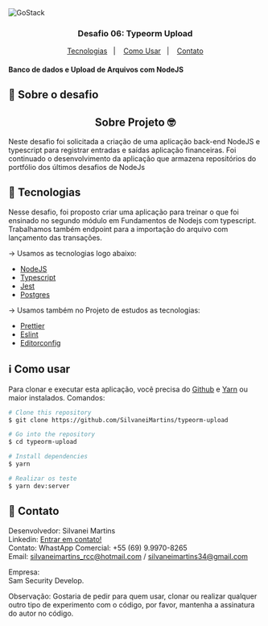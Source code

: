 <img alt="GoStack" src="https://storage.googleapis.com/golden-wind/bootcamp-gostack/header-desafios.png" />

<h3 align="center">
  Desafio 06: Typeorm Upload
</h3>

<p align="center">
  <a href="#rocket-tecnologias">Tecnologias</a>&nbsp;&nbsp;&nbsp;|&nbsp;&nbsp;&nbsp;
  <a href="#information_source-como-usar">Como Usar</a>&nbsp;&nbsp;&nbsp;|&nbsp;&nbsp;&nbsp;
  <a href="#page_with_curl-contato">Contato</a>
</p>

<h4 align="left">
  Banco de dados e Upload de Arquivos com NodeJS
</h4>

## :rocket: Sobre o desafio

<h2 align="center">
  Sobre Projeto 🤓
</h2>
Neste desafio foi solicitada a criação de uma aplicação back-end NodeJS e typescript para registrar entradas e saídas aplicação financeiras.
Foi continuado o desenvolvimento da aplicação que armazena repositórios do portfólio dos últimos desafios de NodeJs

## :rocket: Tecnologias

Nesse desafio, foi proposto criar uma aplicação para treinar o que foi ensinado no segundo módulo em Fundamentos de Nodejs com typescript. 
Trabalhamos também endpoint para a importação do arquivo com lançamento das transações. 

-> Usamos as tecnologias logo abaixo:
-  [NodeJS](https://nodejs.org/en/)
-  [Typescript](https://www.typescriptlang.org/)
-  [Jest](https://github.com/facebook/jest)
-  [Postgres](https://www.postgresql.org/)

-> Usamos também no Projeto de estudos as tecnologias:
-  [Prettier](https://github.com/prettier/prettier)
-  [Eslint](https://github.com/eslint/eslint)
-  [Editorconfig](https://github.com/editorconfig)

## :information_source: Como usar

Para clonar e executar esta aplicação, você precisa do [Github](https://git-scm.com) e [Yarn](https://yarnpkg.com/) ou maior instalados. Comandos:

```bash
# Clone this repository
$ git clone https://github.com/SilvaneiMartins/typeorm-upload

# Go into the repository
$ cd typeorm-upload

# Install dependencies
$ yarn

# Realizar os teste
$ yarn dev:server
```
## :page_with_curl: Contato

Desenvolvedor: Silvanei Martins<br>
Linkedin: [Entrar em contato!](https://www.linkedin.com/in/silvanei-martins-a5412436/)<br>
Contato: WhastApp Comercial: +55 (69) 9.9970-8265 <br>
Email: silvaneimartins_rcc@hotmail.com / silvaneimartins34@gmail.com<br>

Empresa: <br>
Sam Security Develop.<br>

Observação: Gostaria de pedir para quem usar, clonar ou realizar qualquer outro tipo de experimento com o código,
por favor, mantenha a assinatura do autor no código.
